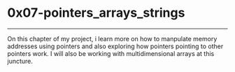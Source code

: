 # 0x07-pointers_arrays_strings
---------------------------------
On this chapter of my project, i learn more on how to manpulate memory addresses using pointers and also exploring how pointers pointing to other pointers work.
I will also be working with multidimensional arrays at this juncture. 